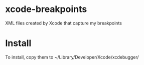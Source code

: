 # xcode-breakpoints
XML files created by Xcode that capture my breakpoints

# Install
To install, copy them to ~/Library/Developer/Xcode/xcdebugger/

